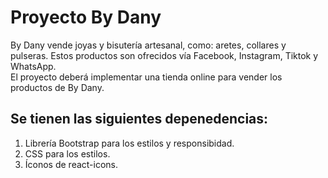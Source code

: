 # Proyecto By Dany
By Dany vende joyas y bisutería artesanal, como: aretes, collares y pulseras. Estos productos son ofrecidos vía Facebook, Instagram, Tiktok y WhatsApp.  
El proyecto deberá implementar una tienda online para vender los productos de By Dany.


## Se tienen las siguientes depenedencias:
1. Librería Bootstrap para los estilos y responsibidad.
2. CSS para los estilos.
3. Íconos de react-icons.